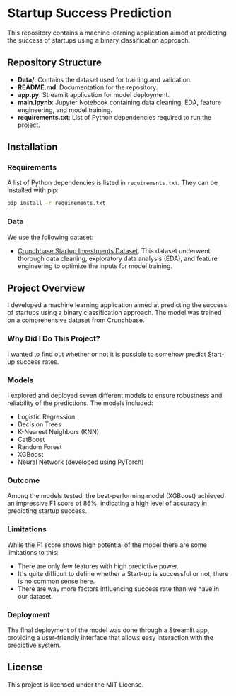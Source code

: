 # Startup Success Prediction

This repository contains a machine learning application aimed at predicting the success of startups using a binary classification approach.

## Repository Structure

- **Data/**: Contains the dataset used for training and validation.
- **README.md**: Documentation for the repository.
- **app.py**: Streamlit application for model deployment.
- **main.ipynb**: Jupyter Notebook containing data cleaning, EDA, feature engineering, and model training.
- **requirements.txt**: List of Python dependencies required to run the project.

## Installation

### Requirements

A list of Python dependencies is listed in `requirements.txt`. They can be installed with pip:
```bash
pip install -r requirements.txt
```

### Data

We use the following dataset:

- [Crunchbase Startup Investments Dataset](https://www.kaggle.com/datasets/arindam235/startup-investments-crunchbase/data). This dataset underwent thorough data cleaning, exploratory data analysis (EDA), and feature engineering to optimize the inputs for model training.

## Project Overview

I developed a machine learning application aimed at predicting the success of startups using a binary classification approach. The model was trained on a comprehensive dataset from Crunchbase.

### Why Did I Do This Project?

I wanted to find out whether or not it is possible to somehow predict Start-up success rates. 

### Models

I explored and deployed seven different models to ensure robustness and reliability of the predictions. The models included:

- Logistic Regression
- Decision Trees
- K-Nearest Neighbors (KNN)
- CatBoost
- Random Forest
- XGBoost
- Neural Network (developed using PyTorch)

### Outcome

Among the models tested, the best-performing model (XGBoost) achieved an impressive F1 score of 86%, indicating a high level of accuracy in predicting startup success. 

### Limitations

While the F1 score shows high potential of the model there are some limitations to this:
- There are only few features with high predictive power.
- It´s quite difficult to define whether a Start-up is successful or not, there is no common sense here.
- There are way more factors influencing success rate than we have in our dataset.

### Deployment

The final deployment of the model was done through a Streamlit app, providing a user-friendly interface that allows easy interaction with the predictive system.

## License

This project is licensed under the MIT License.
